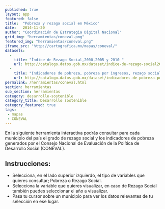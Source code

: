 ```yaml
---
published: true
layout: app
featured: false
title:  "Pobreza y rezago social en México"
date:   2014-11-20
author: "Coordinación de Estrategia Digital Nacional"
grid_img: "herramientas/coneval.png"
featured_img: "herramientas/coneval.png"
iframe_src: "http://cartografica.mx/mapas/coneval/"
datasets:
  -
    title: "Índice de Rezago Social,2000,2005 y 2010 "
    url: http://catalogo.datos.gob.mx/dataset/indice-de-rezago-social20002005-y-2010-nacionalestatalmunicipal-y-localidad
  -
    title: "Indicadores de pobreza, pobreza por ingresos, rezago social y gini 2010"
    url: http://catalogo.datos.gob.mx/dataset/indicadores-de-pobreza-pobreza-por-ingresos-rezago-social-y-gini-2010-municipal
permalink: /herramientas/coneval.html
section: herramientas
sub_section: herramientas
category: desarrollo-sostenible
category_title: Desarrollo sostenible
category_featured: true
tags:
 - mapas
 - CONEVAL
---
```


<p>En la siguiente herramienta interactiva podrás consultar para cada municipio del país el grado de rezago social y los indicadores de pobreza generados por el Consejo Nacional de Evaluación de la Política de Desarrollo Social (CONEVAL).</p>

<h2>Instrucciones:</h2>
<ul>
<li>Selecciona, en el lado superior izquierdo, el tipo de variables que quieres consultar; Pobreza o Rezago Social. </li>
<li>Selecciona la variable que quieres visualizar, en caso de Rezago Social también puedes seleccionar el año a visualizar.</li>
<li>Pasa tu cursor sobre un municipio para ver los datos relevantes de tu selección en ese lugar. </li>
</ul>
